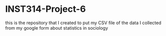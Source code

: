 # INST314-Project-6
this is the repository that I created to put my CSV file of the data I collected from my google form about statistics in sociology
